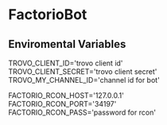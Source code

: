 # FactorioBot

## Enviromental Variables

TROVO_CLIENT_ID='trovo client id' <br>
TROVO_CLIENT_SECRET='trovo client secret' <br>
TROVO_MY_CHANNEL_ID='channel id for bot' <br>

FACTORIO_RCON_HOST='127.0.0.1' <br>
FACTORIO_RCON_PORT='34197' <br>
FACTORIO_RCON_PASS='password for rcon' <br>
